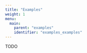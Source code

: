 ```yaml
---
title: "Examples"
weight: 1
menu:
  main:
    parent: "examples"
    identifier: "examples_examples"
---
```


TODO